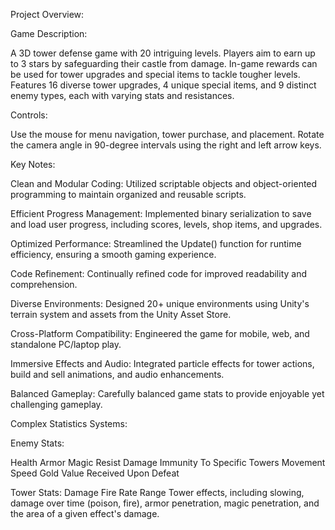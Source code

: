 Project Overview:

Game Description:

A 3D tower defense game with 20 intriguing levels.
Players aim to earn up to 3 stars by safeguarding their castle from damage.
In-game rewards can be used for tower upgrades and special items to tackle tougher levels.
Features 16 diverse tower upgrades, 4 unique special items, and 9 distinct enemy types, each with varying stats and resistances.

Controls:

Use the mouse for menu navigation, tower purchase, and placement.
Rotate the camera angle in 90-degree intervals using the right and left arrow keys.

Key Notes:

Clean and Modular Coding:
Utilized scriptable objects and object-oriented programming to maintain organized and reusable scripts.

Efficient Progress Management:
Implemented binary serialization to save and load user progress, including scores, levels, shop items, and upgrades.

Optimized Performance:
Streamlined the Update() function for runtime efficiency, ensuring a smooth gaming experience.

Code Refinement:
Continually refined code for improved readability and comprehension.

Diverse Environments:
Designed 20+ unique environments using Unity's terrain system and assets from the Unity Asset Store.

Cross-Platform Compatibility:
Engineered the game for mobile, web, and standalone PC/laptop play.

Immersive Effects and Audio:
Integrated particle effects for tower actions, build and sell animations, and audio enhancements.

Balanced Gameplay:
Carefully balanced game stats to provide enjoyable yet challenging gameplay.

Complex Statistics Systems:

Enemy Stats:

Health
Armor
Magic Resist
Damage
Immunity To Specific Towers
Movement Speed
Gold Value Received Upon Defeat

Tower Stats:
Damage
Fire Rate
Range
Tower effects, including slowing, damage over time (poison, fire), armor penetration, magic penetration, and the area of a given effect's damage.